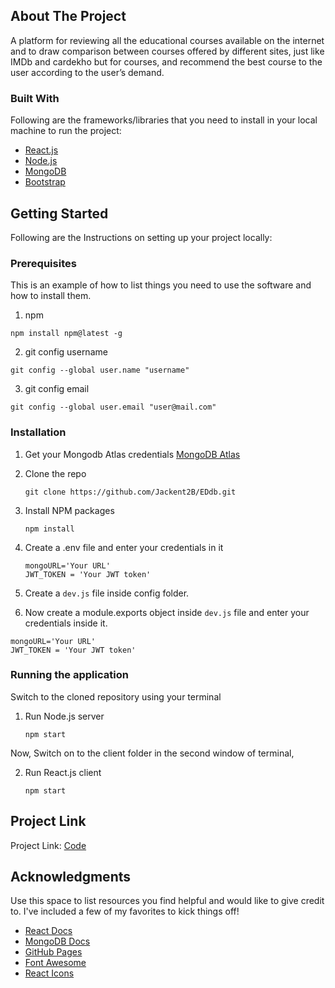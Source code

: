 <!-- ABOUT THE PROJECT -->
## About The Project

A platform for reviewing all the educational courses available on the internet and to draw comparison between courses offered by different sites, just like IMDb and cardekho but for courses, and recommend the best course to the user according to the user’s demand.

### Built With

Following are the frameworks/libraries that you need to install in your local machine to run the project: 

* [React.js](https://reactjs.org/)
* [Node.js](https://nodejs.org/en/)
* [MongoDB](https://www.mongodb.com/)
* [Bootstrap](https://getbootstrap.com)

<!-- GETTING STARTED -->
## Getting Started

Following are the Instructions on setting up your project locally:

### Prerequisites

This is an example of how to list things you need to use the software and how to install them.
1. npm
  ```
  npm install npm@latest -g
  ```
2.  git config username
  ```
  git config --global user.name "username"
  ```
3.  git config email
  ```
  git config --global user.email "user@mail.com"
  ```

### Installation

1. Get your Mongodb Atlas credentials [MongoDB Atlas](https://www.mongodb.com/cloud/atlas/lp/try2?utm_source=google&utm_campaign=gs_apac_india_search_core_brand_atlas_desktop&utm_term=mongodbatlas&utm_medium=cpc_paid_search&utm_ad=e&utm_ad_campaign_id=12212624347&adgroup=115749713263&gclid=Cj0KCQiAzfuNBhCGARIsAD1nu-9lU_JU7_daHFi7wtHLEazj8JBYdBEdl2iFcyKHKKUTMnrGqKQ6--EaArPHEALw_wcB)
2. Clone the repo
   ```
   git clone https://github.com/Jackent2B/EDdb.git
   ```
3. Install NPM packages
   ```
   npm install
   ```

4. Create a .env file and enter your credentials in it
   ```
   mongoURL='Your URL'
   JWT_TOKEN = 'Your JWT token'
   ```
5. Create a `dev.js` file inside config folder.

6.  Now create a module.exports object inside `dev.js` file and enter your credentials inside it.
   ```
   mongoURL='Your URL'
   JWT_TOKEN = 'Your JWT token'
   ```
   
### Running the application
Switch to the cloned repository using your terminal

1. Run Node.js server 
   ```
   npm start
   ```
Now, Switch on to the client folder in the second window of terminal,<br/>

2. Run React.js client 
   ```
   npm start
   ```
   
<!-- Project Link -->
## Project Link

Project Link: [Code](https://github.com/Jackent2B/EDdb)

<!-- ACKNOWLEDGMENTS -->
## Acknowledgments

Use this space to list resources you find helpful and would like to give credit to. I've included a few of my favorites to kick things off!

* [React Docs](https://reactjs.org/docs/getting-started.html)
* [MongoDB Docs](https://docs.mongodb.com/)
* [GitHub Pages](https://pages.github.com)
* [Font Awesome](https://fontawesome.com)
* [React Icons](https://react-icons.github.io/react-icons/search)
